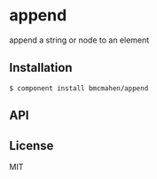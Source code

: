 
# append

  append a string or node to an element

## Installation

    $ component install bmcmahen/append

## API

   

## License

  MIT
